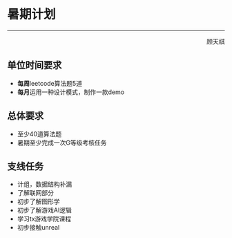 &emsp;
# 暑期计划

----
<p align="right">顾天祺<p/>

## 单位时间要求
- **每周**leetcode算法题5道
- **每月**运用一种设计模式，制作一款demo
## 总体要求
- 至少40道算法题
- 暑期至少完成一次G等级考核任务
## 支线任务
- 计组，数据结构补漏
- 了解联网部分
- 初步了解图形学
- 初步了解游戏AI逻辑
- 学习tx游戏学院课程
- 初步接触unreal
